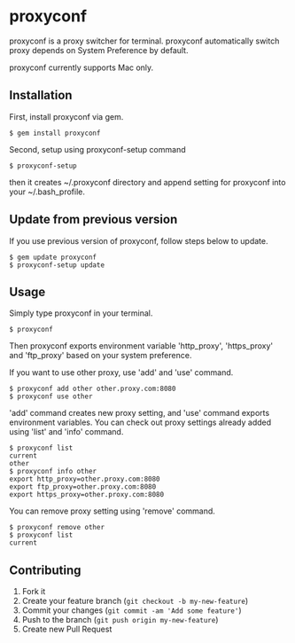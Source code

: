 # proxyconf

proxyconf is a proxy switcher for terminal.
proxyconf automatically switch proxy depends on System Preference by default.

proxyconf currently supports Mac only.


## Installation

First, install proxyconf via gem.

    $ gem install proxyconf

Second, setup using proxyconf-setup command

    $ proxyconf-setup

then it creates ~/.proxyconf directory and append setting for proxyconf into your ~/.bash_profile.


## Update from previous version

If you use previous version of proxyconf, follow steps below to update.

    $ gem update proxyconf
    $ proxyconf-setup update


## Usage

Simply type proxyconf in your terminal.

    $ proxyconf

Then proxyconf exports environment variable 'http_proxy', 'https_proxy' and 'ftp_proxy' based on your system preference.

If you want to use other proxy, use 'add' and 'use' command.

    $ proxyconf add other other.proxy.com:8080
    $ proxyconf use other

'add' command creates new proxy setting, and 'use' command exports environment variables.
You can check out proxy settings already added using 'list' and 'info' command.

    $ proxyconf list
    current
    other
    $ proxyconf info other
    export http_proxy=other.proxy.com:8080
    export ftp_proxy=other.proxy.com:8080
    export https_proxy=other.proxy.com:8080

You can remove proxy setting using 'remove' command.

    $ proxyconf remove other
    $ proxyconf list
    current


## Contributing

1. Fork it
2. Create your feature branch (`git checkout -b my-new-feature`)
3. Commit your changes (`git commit -am 'Add some feature'`)
4. Push to the branch (`git push origin my-new-feature`)
5. Create new Pull Request
